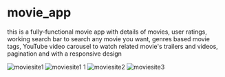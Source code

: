 # movie_app
this is a fully-functional movie app with details of movies, user ratings, working search bar to search any movie you want,  genres based movie tags, YouTube  video carousel to watch related movie's trailers and videos, pagination and with a responsive design

![moviesite1](https://user-images.githubusercontent.com/100835323/161538405-b7b10a61-c2f3-49d5-a91e-ad4758166784.png)
![moviesite1 1](https://user-images.githubusercontent.com/100835323/161538426-bf3a795e-3040-4dfd-80a0-cfe739ec0faf.png)
![moviesite2](https://user-images.githubusercontent.com/100835323/161538453-025a2cb3-e43c-469c-bd31-6ee4cf364638.png)
![moviesite3](https://user-images.githubusercontent.com/100835323/161538488-0d29d5d4-4e25-4f96-91ac-6abf37f85eea.png)
